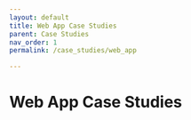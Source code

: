 ```yaml
---
layout: default
title: Web App Case Studies
parent: Case Studies
nav_order: 1
permalink: /case_studies/web_app

---
```


# Web App Case Studies